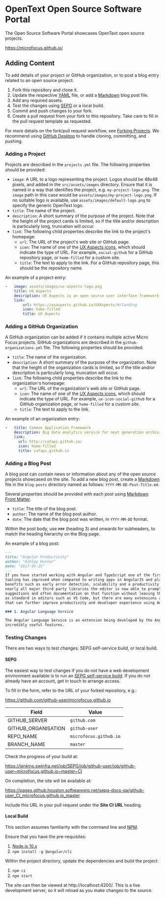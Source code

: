 # OpenText Open Source Software Portal

The Open Source Software Portal showcases OpenText open source projects.

https://microfocus.github.io/

## Adding Content

To add details of your project or GitHub organization, or to post a blog entry related to an open source project:

1. Fork this repository and clone it.
2. Update the respective [YAML](https://yaml.org/refcard.html) file, or add a [Markdown](https://www.markdownguide.org/cheat-sheet) blog post file.
3. Add any required assets.
4. Test the changes using [SEPG](https://jenkins.swinfra.net/job/SEPG/view/Templates/job/New%20SEPG%20Build/build?delay=0sec) or a local build.
5. Commit and push changes to your fork.
6. Create a pull request from your fork to this repository. Take care to fill in the pull request template as requested.

For more details on the fork/pull request workflow, see [Forking Projects](https://guides.github.com/activities/forking/). We recommend using [GitHub Desktop](https://desktop.github.com/) to handle cloning, committing, and pushing.

### Adding a Project

Projects are described in the `projects.yml` file. The following properties should be provided:

- `image`: A URL to a logo representing the project. Logos should be 48x48 pixels, and added in the `src/assets/images` directory. Ensure that it is named in a way that identifies the project, e.g. `my-project-logo.png`. The `image` path in this case would be `assets/images/my-project-logo.png`. If no suitable logo is available, use `assets/images/default-logo.png` to specify the generic OpenText logo.
- `title`: The name of the project.
- `description`: A short summary of the purpose of the project. Note that the height of the project cards is limited, so if the title and/or description is particularly long, truncation will occur.
- `link`: The following child properties describe the link to the project's homepage:
  - `url`: The URL of the project's web site or GitHub page.
  - `icon`: The name of one of the [UX Aspects icons](https://uxaspects.github.io/UXAspects/#/css/icons#ux-icons), which should indicate the type of URL. For example, `social-github` for a GitHub repository page, or `home-filled` for a custom site.
  - `title`: The text to apply to the link. For a GitHub repository page, this should be the repository name.

An example of a project entry:

````yaml
-   image: assets/images/ux-aspects-logo.png
    title: UX Aspects
    description: UX Aspects is an open source user interface framework for building modern, responsive, mobile, big data applications on the web.
    link:
        url: https://uxaspects.github.io/UXAspects/#/landing
        icon: home-filled
        title: UX Aspects
````

### Adding a GitHub Organization

A GitHub organization can be added if it contains multiple active Micro Focus projects. GitHub organizations are described in the `github-organizations.yml` file. The following properties should be provided:

- `title`: The name of the organization.
- `description`: A short summary of the purpose of the organization. Note that the height of the organization cards is limited, so if the title and/or description is particularly long, truncation will occur.
- `link`: The following child properties describe the link to the organization's homepage:
  - `url`: The URL of the organization's web site or GitHub page.
  - `icon`: The name of one of the [UX Aspects icons](https://uxaspects.github.io/UXAspects/#/css/icons#ux-icons), which should indicate the type of URL. For example, `ux-icon-social-github` for a GitHub organization page, or `home-filled` for a custom site.
  - `title`: The text to apply to the link.

An example of an organization entry:

````yaml
-   title: Common Application Framework
    description: Big data analytics service for next generation archiving, back-up, content management and analytics products.
    link:
      url: http://cafapi.github.io/
      icon: home-filled
      title: cafapi.github.io
````

### Adding a Blog Post

A blog post can contain news or information about any of the open source projects showcased on the site. To add a new blog post, create a [Markdown](https://www.markdownguide.org/cheat-sheet) file in the `blog-posts` directory named as follows: `YYYY-MM-DD-Post-Title.md`.

Several properties should be provided with each post using [Markdown Front Matter](https://jekyllrb.com/docs/front-matter/).

- `title`: The title of the blog post.
- `author`: The name of the blog post author.
- `date`: The date that the blog post was written, in `YYYY-MM-DD` format.

Within the post body, use `###` (heading 3) and onwards for subheaders, to match the heading hierarchy on the Blog page.

An example of a blog post:

````markdown
---
title: "Angular Productivity"
author: "Ashley Hunter"
date: "2017-05-25"
---
If you have started working with Angular and TypeScript one of the first things you notice is how much the
tooling has improved when compared to writing apps in AngularJS and plain JavaScript. It brings many
benefits such as early error detection, scalability and a productivity boost. With Type Definitions for
nearly all major third party libraries the editor is now able to prompt you with contextually aware
suggestions and often documentation on that function without leaving the editor. You get all these features
as standard in editors such as VS Code, but there are many extensions available for the most popular editors
that can further improve productivity and developer experience using Angular.

### 1. Angular Language Service

The Angular Language Service is an extension being developed by the Angular team and provides some
incredibly useful features.
````

### Testing Changes

There are two ways to test changes: SEPG self-service build, or local build.

#### SEPG

The easiest way to test changes if you do not have a web development environment available is to run an [SEPG self-service build](https://jenkins.swinfra.net/job/SEPG/view/Templates/job/New%20SEPG%20Build/build?delay=0sec). If you do not already have an account, get in touch to arrange access.

To fill in the form, refer to the URL of your forked repository, e.g.:

https://github.com/github-user/microfocus.github.io

| Field               | Value                  |
|---------------------|------------------------|
| GITHUB_SERVER       | `github.com`           |
| GITHUB_ORGANISATION | `github-user`          |
| REPO_NAME           | `microfocus.github.io` |
| BRANCH_NAME         | `master`               |

Check the progress of your build at:

https://jenkins.swinfra.net/job/SEPG/job/github-user/job/github-user~microfocus.github.io~master~CI

On completion, the site will be available at:

https://pages.github.houston.softwaregrp.net/sepg-docs-qa/github-user_CI_microfocus.github.io_master

Include this URL in your pull request under the **Site CI URL** heading.

#### Local Build

This section assumes familiarity with the command line and [NPM](https://www.npmjs.com/).

Ensure that you have the pre-requisites:

1. [Node.js 10.x](https://nodejs.org/en/download/)
2. `npm install -g @angular/cli`

Within the project directory, update the dependencies and build the project:

1. `npm ci`
2. `npm start`

The site can then be viewed at http://localhost:4200/. This is a live development server, so it will reload as you make changes to the source.
